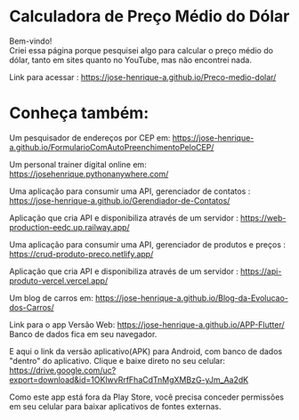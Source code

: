 # Calculadora de Preço Médio do Dólar

Bem-vindo!  
Criei essa página porque pesquisei algo para calcular o preço médio do dólar, tanto em sites quanto no YouTube, mas não encontrei nada.

Link para acessar : https://jose-henrique-a.github.io/Preco-medio-dolar/

# Conheça também:

Um pesquisador de endereços por CEP em: https://jose-henrique-a.github.io/FormularioComAutoPreenchimentoPeloCEP/

Um personal trainer digital online em: https://josehenrique.pythonanywhere.com/

Uma aplicação para consumir uma API, gerenciador de contatos : https://jose-henrique-a.github.io/Gerendiador-de-Contatos/

Aplicação que cria API e disponibiliza através de um servidor : https://web-production-eedc.up.railway.app/

Uma aplicação para consumir uma API, gerenciador de produtos e preços : https://crud-produto-preco.netlify.app/

Aplicação que cria API e disponibiliza através de um servidor : https://api-produto-vercel.vercel.app/

Um blog de carros em: https://jose-henrique-a.github.io/Blog-da-Evolucao-dos-Carros/

Link para o app Versão Web: https://jose-henrique-a.github.io/APP-Flutter/ Banco de dados fica em seu navegador.

E aqui o link da versão aplicativo(APK) para Android, com banco de dados "dentro" do aplicativo. Clique e baixe direto no seu celular: https://drive.google.com/uc?export=download&id=1OKlwvRrfFhaCdTnMgXMBzG-yJm_Aa2dK 

Como este app está fora da Play Store, você precisa conceder permissões em seu celular para baixar aplicativos de fontes externas.
